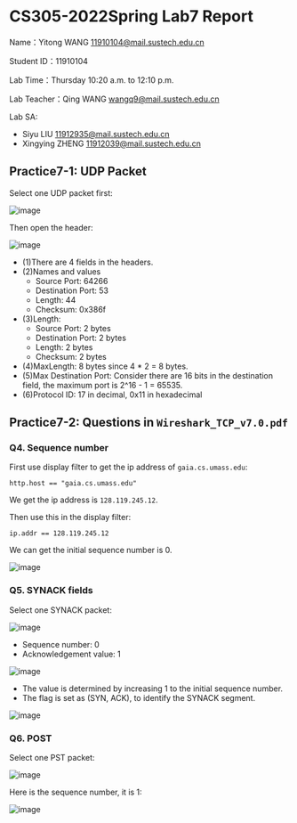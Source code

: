 # CS305-2022Spring Lab7 Report
Name：Yitong WANG 11910104@mail.sustech.edu.cn

Student ID：11910104

Lab Time：Thursday 10:20 a.m. to 12:10 p.m.

Lab Teacher：Qing WANG wangq9@mail.sustech.edu.cn

Lab SA:
- Siyu LIU 11912935@mail.sustech.edu.cn
- Xingying ZHENG 11912039@mail.sustech.edu.cn

## Practice7-1: UDP Packet
Select one UDP packet first:

![image](https://user-images.githubusercontent.com/64548919/161696500-120de7c3-6340-443f-99f4-4edb4607b02b.png)

Then open the header:

![image](https://user-images.githubusercontent.com/64548919/161696660-95876ae4-ea67-451c-ac06-a70c84f2e6f6.png)

- (1)There are 4 fields in the headers.
- (2)Names and values
  - Source Port: 64266
  - Destination Port: 53
  - Length: 44
  - Checksum: 0x386f
- (3)Length:
  - Source Port: 2 bytes
  - Destination Port: 2 bytes
  - Length: 2 bytes
  - Checksum: 2 bytes
- (4)MaxLength: 8 bytes since 4 * 2 = 8 bytes.
- (5)Max Destination Port: Consider there are 16 bits in the destination field, the maximum port is 2^16 - 1 = 65535.
- (6)Protocol ID: 17 in decimal, 0x11 in hexadecimal

## Practice7-2: Questions in `Wireshark_TCP_v7.0.pdf`
### Q4. Sequence number
First use display filter to get the ip address of `gaia.cs.umass.edu`:

```
http.host == "gaia.cs.umass.edu"
```

We get the ip address is `128.119.245.12`.

Then use this in the display filter:

```
ip.addr == 128.119.245.12
```

We can get the initial sequence number is 0.

![image](https://user-images.githubusercontent.com/64548919/161708749-7f35c67f-e0b7-495d-a42c-c4a7a26fc84f.png)

### Q5. SYNACK fields
Select one SYNACK packet: 

![image](https://user-images.githubusercontent.com/64548919/161709403-0cbfbf25-539f-4da9-88ce-2770303d56f0.png)

- Sequence number: 0
- Acknowledgement value: 1

![image](https://user-images.githubusercontent.com/64548919/161709851-47a66dd4-3968-4d17-951b-bfe492edad90.png)

- The value is determined by increasing 1 to the initial sequence number.
- The flag is set as (SYN, ACK), to identify the SYNACK segment.

![image](https://user-images.githubusercontent.com/64548919/161710593-b600fbdc-4782-480a-9f75-9cd698e6e813.png)

### Q6. POST
Select one PST packet:

![image](https://user-images.githubusercontent.com/64548919/161713424-d594f154-6d21-4808-af7a-5544c02572a6.png)

Here is the sequence number, it is 1:

![image](https://user-images.githubusercontent.com/64548919/161713386-69f1bfc9-3d0a-4698-8066-e3147c7eed3e.png)
